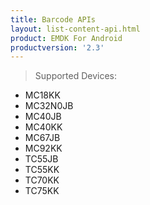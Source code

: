 ```yaml
---
title: Barcode APIs
layout: list-content-api.html
product: EMDK For Android
productversion: '2.3'
---
```

>Supported Devices:
* MC18KK
* MC32N0JB
* MC40JB
* MC40KK
* MC67JB
* MC92KK
* TC55JB
* TC55KK
* TC70KK
* TC75KK








